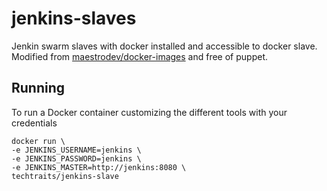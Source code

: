 # jenkins-slaves
Jenkin swarm slaves with docker installed and accessible to docker slave. Modified from [maestrodev/docker-images](https://github.com/maestrodev/docker-images ) and free of puppet. 


## Running

To run a Docker container customizing the different tools with your credentials

    docker run \
    -e JENKINS_USERNAME=jenkins \
    -e JENKINS_PASSWORD=jenkins \
    -e JENKINS_MASTER=http://jenkins:8080 \
    techtraits/jenkins-slave

